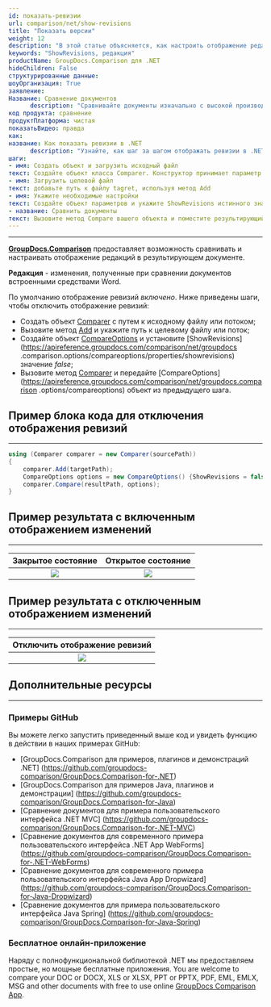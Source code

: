 ```yaml
---
id: показать-ревизии
url: comparison/net/show-revisions
title: "Показать версии"
weight: 12
description: "В этой статье объясняется, как настроить отображение редакций в результирующем документе в GroupDocs.Comparison для .NET."
keywords: "ShowRevisions, редакция"
productName: GroupDocs.Comparison для .NET
hideChildren: False
структурированные данные:
шоуОрганизация: True
заявление:
Название: Сравнение документов
      description: "Сравнивайте документы изначально с высокой производительностью, используя язык C# и GroupDocs.Comparison для .NET."
код продукта: сравнение
продуктПлатформа: чистая
показатьВидео: правда
как:
название: Как показать ревизии в .NET
      description: "Узнайте, как шаг за шагом отображать ревизии в .NET."
шаги:
- имя: Создать объект и загрузить исходный файл
текст: Создайте объект класса Comparer. Конструктор принимает параметр пути к исходному файлу. Вы можете указать абсолютный или относительный путь к файлу в соответствии с вашими требованиями.
- имя: Загрузить целевой файл
текст: добавьте путь к файлу tagret, используя метод Add
- имя: Укажите необходимые настройки
текст: Создайте объект параметров и укажите ShowRevisions истинного значения.
- название: Сравнить документы
текст: Вызовите метод Compare вашего объекта и поместите результирующий параметр пути к файлу и объект параметров.
---
```


***

**[GroupDocs.Comparison](https://products.groupdocs.com/comparison/net)** предоставляет возможность сравнивать и настраивать отображение редакций в результирующем документе.

**Редакция** - изменения, полученные при сравнении документов встроенными средствами Word.

По умолчанию отображение ревизий *включено*. Ниже приведены шаги, чтобы отключить отображение ревизий:

* Создать объект [Comparer](https://apireference.groupdocs.com/comparison/net/groupdocs.comparison/comparer) с путем к исходному файлу или потоком;
* Вызовите метод [Add](https://apireference.groupdocs.com/comparison/net/groupdocs.comparison/comparer/methods/add/index) и укажите путь к целевому файлу или поток;
* Создайте объект [CompareOptions](https://apireference.groupdocs.com/comparison/net/groupdocs.comparison.options/compareoptions) и установите [ShowRevisions](https://apireference.groupdocs.com/comparison/net/groupdocs .comparison.options/compareoptions/properties/showrevisions) значение *false*;
* Вызовите метод [Comparer](https://apireference.groupdocs.com/comparison/net/groupdocs.comparison/comparer) и передайте [CompareOptions](https://apireference.groupdocs.com/comparison/net/groupdocs.comparison .options/compareoptions) объект из предыдущего шага.

## Пример блока кода для отключения отображения ревизий

---

```csharp
using (Comparer comparer = new Comparer(sourcePath))
{
    comparer.Add(targetPath);
    CompareOptions options = new CompareOptions() {ShowRevisions = false};
    comparer.Compare(resultPath, options);
}
```

## Пример результата с включенным отображением изменений

---

| Закрытое состояние | Открытое состояние |
|:---:|:---:|
| ![](сравнение/net/images/show-revisions-true-close-revisions.png) | ![](сравнение/net/images/show-revisions-true-open-revisions.png) |

## Пример результата с отключенным отображением изменений

---

| Отключить отображение ревизий |
|:---:|
| ![](сравнение/net/images/show-revisions-false.png) |

## Дополнительные ресурсы

---

### Примеры GitHub
Вы можете легко запустить приведенный выше код и увидеть функцию в действии в наших примерах GitHub:
* [GroupDocs.Comparison для примеров, плагинов и демонстраций .NET] (https://github.com/groupdocs-comparison/GroupDocs.Comparison-for-.NET)
* [GroupDocs.Comparison для примеров Java, плагинов и демонстрации] (https://github.com/groupdocs-comparison/GroupDocs.Comparison-for-Java)
* [Сравнение документов для примера пользовательского интерфейса .NET MVC] (https://github.com/groupdocs-comparison/GroupDocs.Comparison-for-.NET-MVC)
* [Сравнение документов для современного примера пользовательского интерфейса .NET App WebForms] (https://github.com/groupdocs-comparison/GroupDocs.Comparison-for-.NET-WebForms)
* [Сравнение документов для современного примера пользовательского интерфейса Java App Dropwizard] (https://github.com/groupdocs-comparison/GroupDocs.Comparison-for-Java-Dropwizard)
* [Сравнение документов для примера пользовательского интерфейса Java Spring] (https://github.com/groupdocs-comparison/GroupDocs.Comparison-for-Java-Spring)
    

### Бесплатное онлайн-приложение
Наряду с полнофункциональной библиотекой .NET мы предоставляем простые, но мощные бесплатные приложения.
You are welcome to compare your DOC or DOCX, XLS or XLSX, PPT or PPTX, PDF, EML, EMLX, MSG and other documents with free to use online [GroupDocs Comparison App](https://products.groupdocs.app/comparison).
